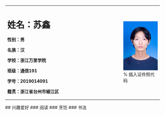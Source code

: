 <table border="0">
  <tr>
    <td width="75%">
      <h1>姓名：苏鑫</h1>
      <p><b>性别：男</b></p>
      <p><b>名族：汉</b></p>
      <p><b>学校：浙江万里学院</b></p>
      <p><b>班级：通信191</b></p>
      <p><b>学号：2019014091</b></p>
      <p><b>籍贯：浙江省台州市椒江区</b></p>
    </td>
    <td width="25%">
      <img src="/2020-02-21_22-10-20_037.jpg" width="100%">      % 插入证件照代码
    </td>
  </tr>
</table>
## 兴趣爱好
### 阅读
### 烹饪
### 书法
